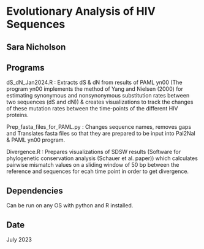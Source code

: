 # Evolutionary Analysis of HIV Sequences

## Sara Nicholson

## Programs
dS_dN_Jan2024.R : Extracts dS & dN from results of PAML yn00 (The program yn00 implements the method of Yang and Nielsen (2000) for estimating synonymous
and nonsynonymous substitution rates between two sequences (dS and dN)) & creates visualizations to track the changes of these mutation rates between the time-points of the different HIV proteins.

Prep_fasta_files_for_PAML.py : Changes sequence names, removes gaps and Translates fasta files so that they are prepared to be input into Pal2Nal & PAML yn00 program.

Divergence.R : Prepares visualizations of SDSW results (Software for phylogenetic conservation analysis (Schauer et al. paper)) which calculates pairwise mismatch values on a sliding window of 50 bp between the reference and sequences for ecah time point in order to get divergence.

## Dependencies
Can be run on any OS with python and R installed.

## Date
July 2023

